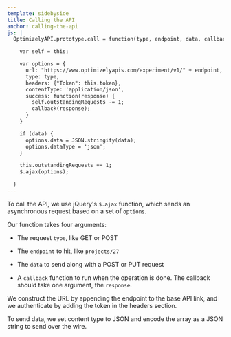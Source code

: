 ```yaml
---
template: sidebyside
title: Calling the API
anchor: calling-the-api
js: |
  OptimizelyAPI.prototype.call = function(type, endpoint, data, callback) {

    var self = this;

    var options = {
      url: "https://www.optimizelyapis.com/experiment/v1/" + endpoint,
      type: type,
      headers: {"Token": this.token},
      contentType: 'application/json',
      success: function(response) {
        self.outstandingRequests -= 1;
        callback(response);
      }
    }

    if (data) {
      options.data = JSON.stringify(data);
      options.dataType = 'json';
    }

    this.outstandingRequests += 1;
    $.ajax(options);

  }
---
```


To call the API, we use jQuery's `$.ajax` function, which sends an asynchronous request based on a set of `options`.

Our function takes four arguments:

* The request `type`, like GET or POST

* The `endpoint` to hit, like `projects/27`

* The `data` to send along with a POST or PUT request

* A `callback` function to run when the operation is done. The callback should take one argument, the `response`.

We construct the URL by appending the endpoint to the base API link, and we authenticate by adding the token in the headers section.

To send data, we set content type to JSON and encode the array as a JSON string to send over the wire.
